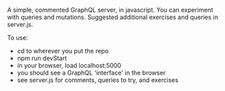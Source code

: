 A simple, commented GraphQL server, in javascript. You can experiment with queries and mutations. Suggested additional exercises and queries in server.js.

To use:

- cd to wherever you put the repo
- npm run devStart
- in your browser, load localhost:5000
- you should see a GraphQL 'interface' in the browser
- see server.js for comments, queries to try, and exercises